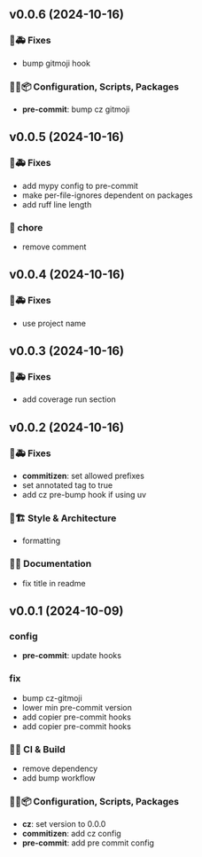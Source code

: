 ## v0.0.6 (2024-10-16)

### 🐛🚑️ Fixes

- bump gitmoji hook

### 🔧🔨📦️ Configuration, Scripts, Packages

- **pre-commit**: bump cz gitmoji

## v0.0.5 (2024-10-16)

### 🐛🚑️ Fixes

- add mypy config to pre-commit
- make per-file-ignores dependent on packages
- add ruff line length

### 🧹 chore

- remove comment

## v0.0.4 (2024-10-16)

### 🐛🚑️ Fixes

- use project name

## v0.0.3 (2024-10-16)

### 🐛🚑️ Fixes

- add coverage run section

## v0.0.2 (2024-10-16)

### 🐛🚑️ Fixes

- **commitizen**: set allowed prefixes
- set annotated tag to true
- add cz pre-bump hook if using uv

### 🎨🏗️ Style & Architecture

- formatting

### 📝💡 Documentation

- fix title in readme

## v0.0.1 (2024-10-09)

### config

- **pre-commit**: update hooks

### fix

- bump cz-gitmoji
- lower min pre-commit version
- add copier pre-commit hooks
- add copier pre-commit hooks

### 💚👷 CI & Build

- remove dependency
- add bump workflow

### 🔧🔨📦️ Configuration, Scripts, Packages

- **cz**: set version to 0.0.0
- **commitizen**: add cz config
- **pre-commit**: add pre commit config
